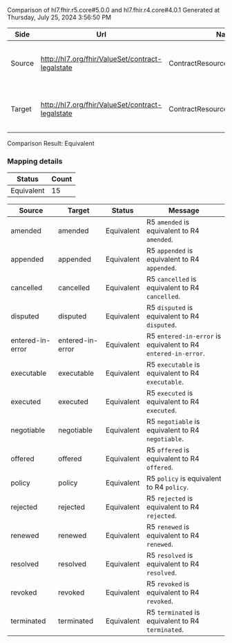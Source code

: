 Comparison of hl7.fhir.r5.core#5.0.0 and hl7.fhir.r4.core#4.0.1
Generated at Thursday, July 25, 2024 3:56:50 PM

| Side | Url | Name | Title | Description |
| --- | --- | --- | --- | --- |
| Source | http://hl7.org/fhir/ValueSet/contract-legalstate | ContractResourceLegalStateCodes | Contract Resource Legal State codes | This value set contract specific codes for status. |
| Target | http://hl7.org/fhir/ValueSet/contract-legalstate | ContractResourceLegalStateCodes | Contract Resource Legal State codes | This value set contract specific codes for status. |


Comparison Result: Equivalent


### Mapping details

| Status | Count |
| ------ | ----- |
Equivalent | 15 |


| Source | Target | Status | Message |
| ------ | ------ | ------ | ------- |
| amended | amended | Equivalent | R5 `amended` is equivalent to R4 `amended`. |
| appended | appended | Equivalent | R5 `appended` is equivalent to R4 `appended`. |
| cancelled | cancelled | Equivalent | R5 `cancelled` is equivalent to R4 `cancelled`. |
| disputed | disputed | Equivalent | R5 `disputed` is equivalent to R4 `disputed`. |
| entered-in-error | entered-in-error | Equivalent | R5 `entered-in-error` is equivalent to R4 `entered-in-error`. |
| executable | executable | Equivalent | R5 `executable` is equivalent to R4 `executable`. |
| executed | executed | Equivalent | R5 `executed` is equivalent to R4 `executed`. |
| negotiable | negotiable | Equivalent | R5 `negotiable` is equivalent to R4 `negotiable`. |
| offered | offered | Equivalent | R5 `offered` is equivalent to R4 `offered`. |
| policy | policy | Equivalent | R5 `policy` is equivalent to R4 `policy`. |
| rejected | rejected | Equivalent | R5 `rejected` is equivalent to R4 `rejected`. |
| renewed | renewed | Equivalent | R5 `renewed` is equivalent to R4 `renewed`. |
| resolved | resolved | Equivalent | R5 `resolved` is equivalent to R4 `resolved`. |
| revoked | revoked | Equivalent | R5 `revoked` is equivalent to R4 `revoked`. |
| terminated | terminated | Equivalent | R5 `terminated` is equivalent to R4 `terminated`. |


